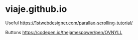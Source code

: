 # viaje.github.io
Useful https://1stwebdesigner.com/parallax-scrolling-tutorial/

Buttons https://codepen.io/thejamespower/pen/OVNYLL
